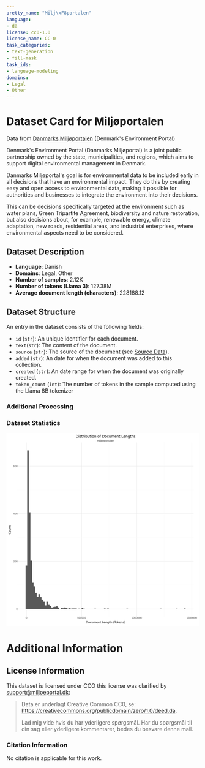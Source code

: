 ```yaml
---
pretty_name: "Milj\xF8portalen"
language:
- da
license: cc0-1.0
license_name: CC-0
task_categories:
- text-generation
- fill-mask
task_ids:
- language-modeling
domains:
- Legal
- Other
---
```


# Dataset Card for Miljøportalen

<!-- START-SHORT DESCRIPTION -->
Data from [Danmarks Miljøportalen](https://www.miljoeportal.dk/om-danmarks-miljoeportal/) (Denmark's Environment Portal)
<!-- END-SHORT DESCRIPTION -->

Denmark's Environment Portal (Danmarks Miljøportal) is a joint public partnership owned by the state, municipalities, and regions, which aims to support digital environmental management in Denmark.

Danmarks Miljøportal's goal is for environmental data to be included early in all decisions that have an environmental impact. They do this by creating easy and open access to environmental data, making it possible for authorities and businesses to integrate the environment into their decisions.

This can be decisions specifically targeted at the environment such as water plans, Green Tripartite Agreement, biodiversity and nature restoration, but also decisions about, for example, renewable energy, climate adaptation, new roads, residential areas, and industrial enterprises, where environmental aspects need to be considered.




## Dataset Description

<!-- START-DESC-STATS -->
- **Language**: Danish
- **Domains**: Legal, Other
- **Number of samples**: 2.12K
- **Number of tokens (Llama 3)**: 127.38M
- **Average document length (characters)**: 228188.12
<!-- END-DESC-STATS -->


## Dataset Structure
An entry in the dataset consists of the following fields:

- `id` (`str`): An unique identifier for each document.
- `text`(`str`): The content of the document.
- `source` (`str`): The source of the document (see [Source Data](#source-data)).
- `added` (`str`): An date for when the document was added to this collection.
- `created` (`str`): An date range for when the document was originally created.
- `token_count` (`int`): The number of tokens in the sample computed using the Llama 8B tokenizer


### Additional Processing


### Dataset Statistics

<!-- START-DATASET PLOTS -->
<p align="center">
<img src="./images/dist_document_length.png" width="600" style="margin-right: 10px;" />
</p>
<!-- END-DATASET PLOTS -->


# Additional Information

## License Information
This dataset is licensed under CCO this license was clarified by support@miljoeportal.dk: 
 
> Data er underlagt Creative Common CC0, se:
> https://creativecommons.org/publicdomain/zero/1.0/deed.da.
> 
> Lad mig vide hvis du har yderligere spørgsmål.
> Har du spørgsmål til din sag eller yderligere kommentarer, bedes du besvare denne mail.

### Citation Information

No citation is applicable for this work.
